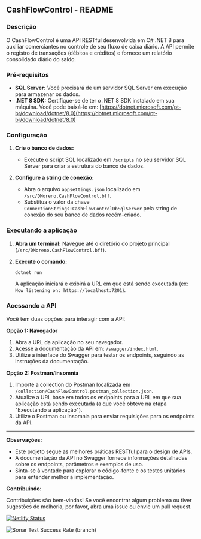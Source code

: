 ## CashFlowControl - README

### Descrição

O CashFlowControl é uma API RESTful desenvolvida em C# .NET 8 para auxiliar comerciantes no controle de seu fluxo de caixa diário. A API permite o registro de transações (débitos e créditos) e fornece um relatório consolidado diário do saldo.

### Pré-requisitos

* **SQL Server:** Você precisará de um servidor SQL Server em execução para armazenar os dados.
* **.NET 8 SDK:** Certifique-se de ter o .NET 8 SDK instalado em sua máquina. Você pode baixá-lo em: [https://dotnet.microsoft.com/pt-br/download/dotnet/8.0](https://dotnet.microsoft.com/pt-br/download/dotnet/8.0)

### Configuração

1. **Crie o banco de dados:**
   - Execute o script SQL localizado em `/scripts` no seu servidor SQL Server para criar a estrutura do banco de dados.

2. **Configure a string de conexão:**
   - Abra o arquivo `appsettings.json` localizado em `/src/DMoreno.CashFlowControl.bff`.
   - Substitua o valor da chave `ConnectionStrings:CashFlowControlDbSqlServer` pela string de conexão do seu banco de dados recém-criado.

### Executando a aplicação

1. **Abra um terminal:** Navegue até o diretório do projeto principal (`/src/DMoreno.CashFlowControl.bff`).

2. **Execute o comando:**
   ```bash
   dotnet run
   ```
   A aplicação iniciará e exibirá a URL em que está sendo executada (ex: `Now listening on: https://localhost:7201`).

### Acessando a API

Você tem duas opções para interagir com a API:

**Opção 1: Navegador**

1. Abra a URL da aplicação no seu navegador.
2. Acesse a documentação da API em: `/swagger/index.html`.
3. Utilize a interface do Swagger para testar os endpoints, seguindo as instruções da documentação.

**Opção 2: Postman/Insomnia**

1. Importe a collection do Postman localizada em `/collection/CashFlowControl.postman_collection.json`.
2. Atualize a URL base em todos os endpoints para a URL em que sua aplicação está sendo executada (a que você obteve na etapa "Executando a aplicação").
3. Utilize o Postman ou Insomnia para enviar requisições para os endpoints da API.

---

**Observações:**

* Este projeto segue as melhores práticas RESTful para o design de APIs.
* A documentação da API no Swagger fornece informações detalhadas sobre os endpoints, parâmetros e exemplos de uso.
* Sinta-se à vontade para explorar o código-fonte e os testes unitários para entender melhor a implementação.

**Contribuindo:**

Contribuições são bem-vindas! Se você encontrar algum problema ou tiver sugestões de melhoria, por favor, abra uma issue ou envie um pull request.

[![Netlify Status](https://api.netlify.com/api/v1/badges/5ec8b167-fcdf-43b0-b48f-714c02bf3424/deploy-status)](https://app.netlify.com/sites/morenocashflowcontrol/deploys)

![Sonar Test Success Rate (branch)](https://img.shields.io/sonar/test_success_density/swellaby%3Aletra/master?server=https%3A%2F%2Fsonarcloud.io)